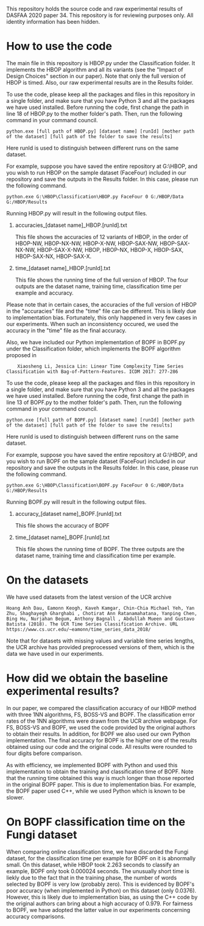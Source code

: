 This repository holds the source code and raw experimental results of DASFAA 2020 paper 34. This repository is for reviewing purposes only. All identity information has been hidden.

# How to use the code

The main file in this repository is HBOP.py under the Classification folder. It implements the HBOP algorithm and all its variants (see the "Impact of Design Choices" section in our paper). Note that only the full version of HBOP is timed. Also, our raw experimental results are in the Results folder.

To use the code, please keep all the packages and files in this repository in a single folder, and make sure that you have Python 3 and all the packages we have used installed. Before running the code, first change the path in line 18 of HBOP.py to the mother folder's path. Then, run the following command in your command council.

    python.exe [full path of HBOP.py] [dataset name] [runId] [mother path of the dataset] [full path of the folder to save the results]

Here runId is used to distinguish between different runs on the same dataset.

For example, suppose you have saved the entire repository at G:\HBOP, and you wish to run HBOP on the sample dataset (FaceFour) included in our repository and save the outputs in the Results folder. In this case, please run the following command.

    python.exe G:\HBOP\Classification\HBOP.py FaceFour 0 G:/HBOP/Data G:/HBOP/Results  
    
Running HBOP.py will result in the following output files.

1. accuracies_[dataset name]_HBOP.[runId].txt

    This file shows the accuracies of 12 variants of HBOP, in the order of HBOP-NW, HBOP-NX-NW, HBOP-X-NW, HBOP-SAX-NW, HBOP-SAX-NX-NW, HBOP-SAX-X-NW, HBOP, HBOP-NX, HBOP-X, HBOP-SAX, HBOP-SAX-NX, HBOP-SAX-X.
    
2. time_[dataset name]_HBOP.[runId].txt

    This file shows the running time of the full version of HBOP. The four outputs are the dataset name, training time, classification time per example and accuracy.

Please note that in certain cases, the accuracies of the full version of HBOP in the "accuracies" file and the "time" file can be different. This is likely due to implementation bias. Fortunately, this only happened in very few cases in our experiments. When such an inconsistency occured, we used the accuracy in the "time" file as the final accuracy.

Also, we have included our Python implementation of BOPF in BOPF.py under the Classification folder, which implements the BOPF algorithm proposed in
    
    	Xiaosheng Li, Jessica Lin: Linear Time Complexity Time Series Classification with Bag-of-Pattern-Features. ICDM 2017: 277-286

To use the code, please keep all the packages and files in this repository in a single folder, and make sure that you have Python 3 and all the packages we have used installed. Before running the code, first change the path in line 13 of BOPF.py to the mother folder's path. Then, run the following command in your command council.

    python.exe [full path of BOPF.py] [dataset name] [runId] [mother path of the dataset] [full path of the folder to save the results]

Here runId is used to distinguish between different runs on the same dataset.

For example, suppose you have saved the entire repository at G:\HBOP, and you wish to run BOPF on the sample dataset (FaceFour) included in our repository and save the outputs in the Results folder. In this case, please run the following command.

    python.exe G:\HBOP\Classification\BOPF.py FaceFour 0 G:/HBOP/Data G:/HBOP/Results  

Running BOPF.py will result in the following output files.

1. accuracy_[dataset name]_BOPF.[runId].txt

    This file shows the accuracy of BOPF
    
2. time_[dataset name]_BOPF.[runId].txt

    This file shows the running time of BOPF. The three outputs are the dataset name, training time and classification time per example.

# On the datasets

We have used datasets from the latest version of the UCR archive 

    Hoang Anh Dau, Eamonn Keogh, Kaveh Kamgar, Chin-Chia Michael Yeh, Yan Zhu, Shaghayegh Gharghabi , Chotirat Ann Ratanamahatana, Yanping Chen, Bing Hu, Nurjahan Begum, Anthony Bagnall , Abdullah Mueen and Gustavo Batista (2018). The UCR Time Series Classification Archive. URL https://www.cs.ucr.edu/~eamonn/time_series_data_2018/
    
Note that for datasets with missing values and variable time series lengths, the UCR archive has provided preprocessed versions of them, which is the data we have used in our experiments.

# How did we obtain the baseline experimental results?

In our paper, we compared the classification accuracy of our HBOP method with three 1NN algorithms, FS, BOSS-VS and BOPF. The classification error rates of the 1NN algorithms were drawn from the UCR archive webpage. For FS, BOSS-VS and BOPF, we used the code provided by the original authors to obtain their results. In addition, for BOPF we also used our own Python implementation. The final accuracy for BOPF is the higher one of the results obtained using our code and the original code. All results were rounded to four digits before comparison. 

As with efficiency, we implemented BOPF with Python and used this implementation to obtain the training and classification time of BOPF. Note that the running time obtained this way is much longer than those reported in the original BOPF paper. This is due to implementation bias. For example, the BOPF paper used C++, while we used Python which is known to be slower.

# On BOPF classification time on the Fungi dataset
When comparing online classification time, we have discarded the Fungi dataset, for the classification time per example for BOPF on it is abnormally small. On this dataset, while HBOP took 2.263 seconds to classify an example, BOPF only took 0.000024 seconds. The unusually short time is liekly due to the fact that in the training phase, the number of words selected by BOPF is very low (probably zero). This is evidenced by BOPF's poor accuracy (when implemented in Python) on this dataset (only 0.0376). However, this is likely due to implementation bias, as using the C++ code by the original authors can bring about a high accuracy of 0.979. For fairness to BOPF, we have adopted the latter value in our experiments concerning accuracy comparisons.
